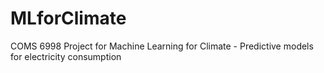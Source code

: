 # MLforClimate
COMS 6998 Project for Machine Learning for Climate - Predictive models for electricity consumption
